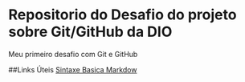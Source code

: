 # Repositorio do Desafio do projeto sobre Git/GitHub da DIO
Meu primeiro desafio com Git e GitHub


##Links Úteis
[Sintaxe Basica Markdow](https://www.markdownguide.org/basic-syntax/) 
